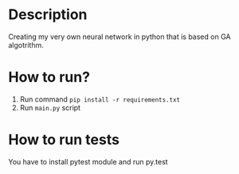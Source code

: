 # Description

Creating my very own neural network in python that is based on GA algotrithm.


# How to run?

1. Run command ```pip install -r requirements.txt ```
1. Run ```main.py``` script

# How to run tests 

You have to install pytest module and run py.test